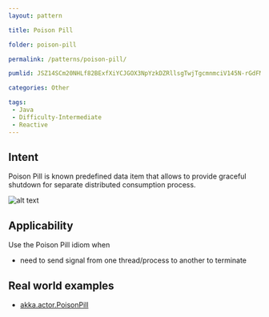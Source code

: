 ```yaml
---
layout: pattern

title: Poison Pill

folder: poison-pill

permalink: /patterns/poison-pill/

pumlid: JSZ14SCm20NHLf82BExfXiYCJGOX3NpYzkDZRllsgTwjTgcmnmciV145N-rGdFMkbEZJ8OxMvo2rkXWSzE4lRxka7huj1YGyQN3UGMjgpdkh6Gdwlrl5QAk6_G00

categories: Other

tags:
 - Java
 - Difficulty-Intermediate
 - Reactive
---
```


## Intent
Poison Pill is known predefined data item that allows to provide
graceful shutdown for separate distributed consumption process.

![alt text](./etc/poison-pill.png "Poison Pill")

## Applicability
Use the Poison Pill idiom when

* need to send signal from one thread/process to another to terminate

## Real world examples

* [akka.actor.PoisonPill](http://doc.akka.io/docs/akka/2.1.4/java/untyped-actors.html)
